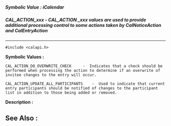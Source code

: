 ##### Symbolic Value : iCalendar
##### CAL_ACTION_xxx - CAL_ACTION _xxx values are used to provide additional processing control to some actions taken by CalNoticeAction and CalEntryAction
---
```
#include <calapi.h>
```

**Symbolic Values :**

	CAL_ACTION_DO_OVERWRITE_CHECK	  -  Indicates that a check should be performed when processing the action to determine if an overwrite of invitee changes to the entry will occur.

	CAL_ACTION_UPDATE_ALL_PARTICIPANTS	  -  Used to indicate that current entry participants should be notified of changes to the participant list in addition to those being added or removed.


**Description :**




**See Also :**
---
